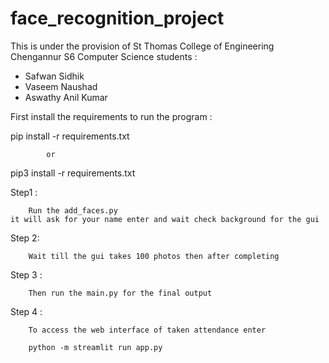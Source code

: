 # face_recognition_project

This is under the provision of St Thomas College of Engineering Chengannur
S6 Computer Science students :

- Safwan Sidhik
- Vaseem Naushad
- Aswathy Anil Kumar

First install the requirements to run the program :

pip install -r requirements.txt

            or

pip3 install -r requirements.txt

Step1 :

        Run the add_faces.py
    it will ask for your name enter and wait check background for the gui

Step 2:

        Wait till the gui takes 100 photos then after completing

Step 3 :

        Then run the main.py for the final output

Step 4 :

        To access the web interface of taken attendance enter

        python -m streamlit run app.py
